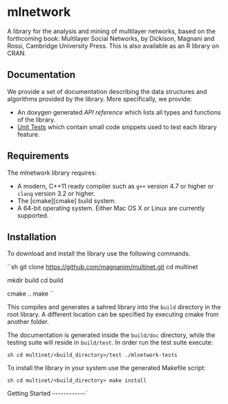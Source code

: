 mlnetwork
===============

A library for the analysis and mining of multilayer networks, based on the forthcoming book: Multilayer Social Networks, by Dickison, Magnani and Rossi, Cambridge University Press. This is also available as an R library on CRAN.


Documentation
-------------

We provide a set of documentation describing the data structures and algorithms
provided by the library. More specifically, we provide:

* An doxygen generated *API reference* which lists all types and functions
of the library.
* [Unit Tests](test/) which contain small code snippets used to test each
library feature.

Requirements
------------

The mlnetwork library requires:

* A modern, C++11 ready compiler such as `g++` version 4.7 or higher or `clang` version 3.2 or higher.
* The [cmake][cmake] build system.
* A 64-bit operating system. Either Mac OS X or Linux are currently supported.

Installation
------------

To download and install the library use the following commands.

``sh
git clone https://github.com/magnanim/multinet.git
cd multinet

mkdir build
cd build

cmake ..
make
``

This compiles and generates a sahred library into the `build` directory in the
root library. A different location can be specified by executing cmake from
another folder. 

The documentation is generated inside the `build/doc` directory, while the
testing suite will reside in `build/test`. In order run the test suite execute:

``sh
cd multinet/<build_directory>/test
./mlnetwork-tests
``

To install the library in your system use the generated Makefile script:

``sh
cd multinet/<build_directory>
make install
``

Getting Started
------------`
